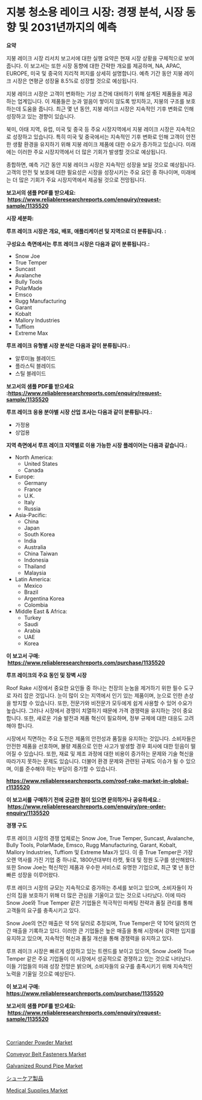 <p><h1>지붕 청소용 레이크 시장: 경쟁 분석, 시장 동향 및 2031년까지의 예측</h1></p><p><strong>요약</strong></p>
<p><p>지붕 레이크 시장 리서치 보고서에 대한 실행 요약은 현재 시장 상황을 구체적으로 보여줍니다. 이 보고서는 또한 시장 동향에 대한 간략한 개요를 제공하며, NA, APAC, EUROPE, 미국 및 중국의 지리적 퍼지를 상세히 설명합니다. 예측 기간 동안 지붕 레이크 시장은 연평균 성장율 8.5%로 성장할 것으로 예상됩니다.</p><p>지붕 레이크 시장은 고객이 변화하는 기상 조건에 대비하기 위해 설계된 제품들을 제공하는 업계입니다. 이 제품들은 눈과 얼음이 쌓이지 않도록 방지하고, 지붕의 구조를 보호하는데 도움을 줍니다. 최근 몇 년 동안, 지붕 레이크 시장은 지속적인 기후 변화로 인해 성장하고 있는 경향이 있습니다.</p><p>북미, 아태 지역, 유럽, 미국 및 중국 등 주요 시장지역에서 지붕 레이크 시장은 지속적으로 성장하고 있습니다. 특히 미국 및 중국에서는 지속적인 기후 변화로 인해 고객이 안전한 생활 환경을 유지하기 위해 지붕 레이크 제품에 대한 수요가 증가하고 있습니다. 미래에는 이러한 주요 시장지역에서 더 많은 기회가 발생할 것으로 예상됩니다.</p><p>종합하면, 예측 기간 동안 지붕 레이크 시장은 지속적인 성장을 보일 것으로 예상됩니다. 고객의 안전 및 보호에 대한 필요성은 시장을 성장시키는 주요 요인 중 하나이며, 미래에는 더 많은 기회가 주요 시장지역에서 제공될 것으로 전망됩니다.</p></p>
<p><strong>보고서의 샘플 PDF를 받으세요: &nbsp;<a href="https://www.reliableresearchreports.com/enquiry/request-sample/1135520">https://www.reliableresearchreports.com/enquiry/request-sample/1135520</a></strong></p>
<p><strong>시장 세분화:</strong></p>
<p><strong> 루프 레이크 시장은 개요, 배포, 애플리케이션 및 지역으로 더 분류됩니다. :</strong></p>
<p><strong>구성요소 측면에서는 루프 레이크 시장은 다음과 같이 분류됩니다.:</strong></p>
<p><ul><li>Snow Joe</li><li>True Temper</li><li>Suncast</li><li>Avalanche</li><li>Bully Tools</li><li>PolarMade</li><li>Emsco</li><li>Rugg Manufacturing</li><li>Garant</li><li>Kobalt</li><li>Mallory Industries</li><li>Tuffiom</li><li>Extreme Max</li></ul></p>
<p><strong> 루프 레이크 유형별 시장 분석은 다음과 같이 분류됩니다.:</strong></p>
<p><ul><li>알루미늄 블레이드</li><li>플라스틱 블레이드</li><li>스틸 블레이드</li></ul></p>
<p><strong>보고서의 샘플 PDF를 받으세요 :<a href="https://www.reliableresearchreports.com/enquiry/request-sample/1135520">https://www.reliableresearchreports.com/enquiry/request-sample/1135520</a></strong></p>
<p><strong> 루프 레이크 응용 분야별 시장 산업 조사는 다음과 같이 분류됩니다.:</strong></p>
<p><ul><li>가정용</li><li>상업용</li></ul></p>
<p><strong>지역 측면에서 루프 레이크 지역별로 이용 가능한 시장 플레이어는 다음과 같습니다.:</strong></p>
<p><ul>
    <li>
        North America:
        <ul>
            <li>United States</li>
            <li>Canada</li>
        </ul>
    </li>
    <li>
        Europe:
        <ul>
            <li>Germany</li>
            <li>France</li>
            <li>U.K.</li>
            <li>Italy</li>
            <li>Russia</li>
        </ul>
    </li>
    <li>
        Asia-Pacific:
        <ul>
            <li>China</li>
            <li>Japan</li>
            <li>South Korea</li>
            <li>India</li>
            <li>Australia</li>
            <li>China Taiwan</li>
            <li>Indonesia</li>
            <li>Thailand</li>
            <li>Malaysia</li>
        </ul>
    </li>
    <li>
        Latin America:
        <ul>
            <li>Mexico</li>
            <li>Brazil</li>
            <li>Argentina Korea</li>
            <li>Colombia</li>
        </ul>
    </li>
    <li>
        Middle East & Africa:
        <ul>
            <li>Turkey</li>
            <li>Saudi</li>
            <li>Arabia</li>
            <li>UAE</li>
            <li>Korea</li>
        </ul>
    </li>
    </ul></p>
<p><strong>이 보고서 구매: &nbsp;<a href="https://www.reliableresearchreports.com/purchase/1135520">https://www.reliableresearchreports.com/purchase/1135520</a></strong></p>
<p><strong>루프 레이크의 주요 동인 및 장벽 시장</strong></p>
<p><p>Roof Rake 시장에서 중요한 요인들 중 하나는 천장의 눈눔을 제거하기 위한 필수 도구로 자리 잡은 것입니다. 눈이 많이 오는 지역에서 인기 있는 제품이며, 눈으로 인한 손상을 방지할 수 있습니다. 또한, 전문가와 비전문가 모두에게 쉽게 사용할 수 있어 수요가 높습니다. 그러나 시장에서 경쟁이 치열하기 때문에 가격 경쟁력을 유지하는 것이 중요합니다. 또한, 새로운 기술 발전과 제품 혁신이 필요하며, 정부 규제에 대한 대응도 고려해야 합니다.</p><p>시장에서 직면하는 주요 도전은 제품의 안전성과 품질을 유지하는 것입니다. 소비자들은 안전한 제품을 선호하며, 불량 제품으로 인한 사고가 발생할 경우 회사에 대한 믿음이 떨어질 수 있습니다. 또한, 재료 및 제조 과정에 대한 비용이 증가하는 문제와 기술 혁신을 따라가지 못하는 문제도 있습니다. 더불어 환경 문제와 관련된 규제도 이슈가 될 수 있으며, 이를 준수해야 하는 부담이 증가할 수 있습니다.</p></p>
<p><strong><a href="https://www.reliableresearchreports.com/roof-rake-market-in-global-r1135520">https://www.reliableresearchreports.com/roof-rake-market-in-global-r1135520</a></strong></p>
<p><strong>이 보고서를 구매하기 전에 궁금한 점이 있으면 문의하거나 공유하세요.: &nbsp;<a href="https://www.reliableresearchreports.com/enquiry/pre-order-enquiry/1135520">https://www.reliableresearchreports.com/enquiry/pre-order-enquiry/1135520</a></strong></p>
<p><strong>경쟁 구도</strong></p>
<p><p>루프 레이크 시장의 경쟁 업체로는 Snow Joe, True Temper, Suncast, Avalanche, Bully Tools, PolarMade, Emsco, Rugg Manufacturing, Garant, Kobalt, Mallory Industries, Tuffiom 및 Extreme Max가 있다. 이 중 True Temper은 가장 오랜 역사를 가진 기업 중 하나로, 1800년대부터 라켓, 돛대 및 정원 도구를 생산해왔다. 또한 Snow Joe는 혁신적인 제품과 우수한 서비스로 유명한 기업으로, 최근 몇 년 동안 빠른 성장을 이루어왔다.</p><p>루프 레이크 시장의 규모는 지속적으로 증가하는 추세를 보이고 있으며, 소비자들이 자신의 집을 보호하기 위해 더 많은 관심을 기울이고 있는 것으로 나타났다. 이에 따라 Snow Joe와 True Temper 같은 기업들은 적극적인 마케팅 전략과 품질 관리를 통해 고객들의 요구를 충족시키고 있다.</p><p>Snow Joe의 연간 매출은 약 5억 달러로 추정되며, True Temper은 약 10억 달러의 연간 매출을 기록하고 있다. 이러한 큰 기업들은 높은 매출을 통해 시장에서 강력한 입지를 유지하고 있으며, 지속적인 혁신과 품질 개선을 통해 경쟁력을 유지하고 있다.</p><p>루프 레이크 시장은 빠르게 성장하고 있는 트렌드를 보이고 있으며, Snow Joe와 True Temper 같은 주요 기업들이 이 시장에서 성공적으로 경쟁하고 있는 것으로 나타났다. 이들 기업들의 미래 성장 전망은 밝으며, 소비자들의 요구를 충족시키기 위해 지속적인 노력을 기울일 것으로 예상된다.</p></p>
<p><strong>이 보고서 구매: &nbsp; <a href="https://www.reliableresearchreports.com/purchase/1135520">https://www.reliableresearchreports.com/purchase/1135520</a></strong></p>
<p><strong>보고서의 샘플 PDF를 받으세요: &nbsp;<a href="https://www.reliableresearchreports.com/enquiry/request-sample/1135520">https://www.reliableresearchreports.com/enquiry/request-sample/1135520</a></strong><strong></strong></p>
<p>&nbsp;</p>
<p><p><a href="https://artistic-helicopter-ca9.notion.site/Corriander-Powder-Market-Competitive-Analysis-Market-Trends-and-Forecast-to-2031-8a527fc670e2419bb6eb98fb6c660fc8">Corriander Powder Market</a></p><p><a href="https://view.publitas.com/reportprime-1/conveyor-belt-fasteners-market-comprehensive-assessment-by-type-application-and-geography/">Conveyor Belt Fasteners Market</a></p><p><a href="https://issuu.com/reportprime-2/docs/galvanized-round-pipe-market-size-2030.pptx">Galvanized Round Pipe Market</a></p><p><a href="https://medium.com/@chellamarie1962/%E3%82%B7%E3%83%A5%E3%83%BC%E3%82%B1%E3%82%A2%E8%A3%BD%E5%93%81%E5%B8%82%E5%A0%B4-2031%E5%B9%B4%E3%81%BE%E3%81%A7%E3%81%AE%E6%88%90%E5%8A%9F%E3%81%99%E3%82%8B%E3%83%93%E3%82%B8%E3%83%8D%E3%82%B9%E6%88%A6%E7%95%A5%E3%81%AE%E9%8D%B5-b2d17a227c6c">シューケア製品</a></p><p><a href="https://www.linkedin.com/pulse/medical-supplies-market-trends-analysis-forecasted-period-2024-2031-f0xlf?trackingId=I%2FGS67aU6zsq%2BzxJM5ZotQ%3D%3D">Medical Supplies Market</a></p></p>